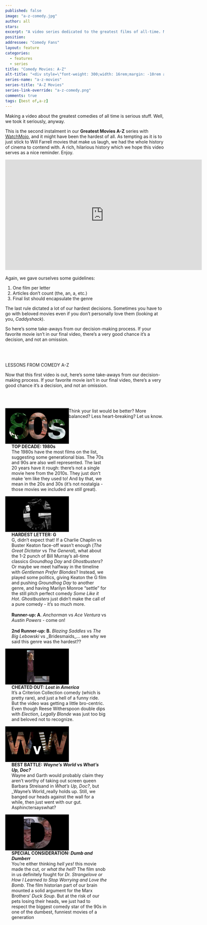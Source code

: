 ```yaml
---
published: false
image: "a-z-comedy.jpg"
author: all
stars: 
excerpt: "A video series dedicated to the greatest films of all-time. Made In partnership with our friends at WatchMojo."
position: 
addressee: "Comedy Fans"
layout: feature
categories: 
  - features
  - series
title: "Comedy Movies: A-Z"
alt-title: "<div style=\"font-weight: 300;width: 16rem;margin: -10rem auto 0 auto;font-family: Helvetica Neue;color: #fff;font-size: 1.5rem;padding-left: 2rem;text-align: center;\">The greatest movies of all time</div>"
series-name: "a-z-movies"
series-title: "A-Z Movies"
series-link-override: "a-z-comedy.png"
comments: true
tags: [best of,a-z]
---
```

Making a video about the greatest comedies of all time is serious stuff. Well, we took it seriously, anyway. 

This is the second instalment in our **Greatest Movies A-Z** series with [WatchMojo](https://www.youtube.com/channel/UCaWd5_7JhbQBe4dknZhsHJg), and it might have been the hardest of all. As tempting as it is to just stick to Will Farrell movies that make us laugh, we had the whole history of cinema to contend with. A rich, hilarious history which we hope this video serves as a nice reminder. Enjoy. 

<div class="video-container"><iframe width="624" height="351" src="https://www.youtube.com/embed/St5PPs8iDQY?ecver=1" frameborder="0" allowfullscreen></iframe></div>

Again, we gave ourselves some guidelines:

1. One film per letter
1. Articles don’t count (the, an, a, etc.)
1. Final list should encapsulate the genre

The last rule dictated a lot of our hardest decisions. Sometimes you have to go with beloved movies even if you don’t personally love them (looking at you, _Caddyshack_). 

So here’s some take-aways from our decision-making process. If your favorite movie isn’t in our final video, there’s a very good chance it’s a decision, and not an omission.

<p class="intro" style="margin-top:4rem">LESSONS FROM COMEDY A-Z</p>

Now that this first video is out, here’s some take-aways from our decision-making process. If your favorite movie isn’t in our final video, there’s a very good chance it’s a decision, and not an omission. 

<div class="clearfix" style="margin-top:4rem;width:100%;">
	<div style="height:100%;float:left;width:40%;">
		<img style="vertical-align: top;display: inline-block;" src="/assets/img/features/inline/a-z-comedy/top-decade.jpg"> 
	</div>
	<p style="margin-top:0;float:left;width:60%;padding-left: 20px;">
		<strong>TOP DECADE: 1980s</strong><br />
		The 1980s have the most films on the list, suggesting some generational bias. The 70s and 90s are also well represented. The last 20 years have it rough: there’s not a single movie here from the 2010s. They just don’t make ‘em like they used to! And by that, we mean in the 20s and 30s (it’s not nostalgia - those movies we included are <em>still</em> great).
	</p>
</div>

<div class="clearfix"  style="margin-top:4rem;width:100%;">
	<div style="height:100%;float:left;width:40%;">
		<img style="vertical-align: top;display: inline-block;" src="/assets/img/features/inline/a-z-comedy/hardest-letter.jpg"> 
	</div>
	<p style="margin-top:0;float:left;width:60%;padding-left: 20px;">
		<strong>HARDEST LETTER: G</strong><br />
		G, didn’t expect that! If a Charlie Chaplin vs Buster Keaton face-off wasn’t enough (<em>The Great Dictator</em> vs <em>The General</em>), what about the 1-2 punch of Bill Murray’s all-time classics <em>Groundhog Day</em> and <em>Ghostbusters</em>? Or maybe we meet halfway in the timeline with <em>Gentlemen Prefer Blondes</em>? Instead, we played some politics, giving Keaton the G film and pushing <em>Groundhog Day</em> to another genre, and having Marilyn Monroe “settle” for the still pitch perfect comedy <em>Some Like it Hot</em>. <em>Ghostbusters</em> just didn’t make the call of a pure comedy - it’s so much more.<br />
		<br />
		<strong>Runner-up: A</strong>. <em>Anchorman</em> vs <em>Ace Ventura</em> vs <em>Austin Powers</em> - come on!<br />
		<br />
		<strong>2nd Runner-up: B.</strong> <em>Blazing Saddles</em> vs <em>The Big Lebowski</em> vs _Bridesmaids_… see why we said this genre was the hardest??</p>
</div>

<div class="clearfix"  style="margin-top:4rem;width:100%;">
	<div style="height:100%;float:left;width:40%;">
		<img style="vertical-align: top;display: inline-block;" src="/assets/img/features/inline/a-z-comedy/cheated-out.jpg"> 
	</div>
	<p style="margin-top:0;float:left;width:60%;padding-left: 20px;">
		<strong>CHEATED OUT: <em>Lost in America</em></strong><br />
		It’s a Criterion Collection comedy (which is pretty rare), and just a hell of a funny ride. But the video was getting a little bro-centric. Even though Reese Witherspoon double dips with <em>Election</em>, <em>Legally Blonde</em> was just too big and beloved not to recognize.
	</p>
</div>

<div class="clearfix" style="margin-top:4rem;width:100%;">
	<div style="height:100%;float:left;width:40%;">
		<img style="vertical-align: top;display: inline-block;" src="/assets/img/features/inline/a-z-comedy/best-battle.jpg"> 
	</div>
	<p style="margin-top:0;float:left;width:60%;padding-left: 20px;">
		<strong>BEST BATTLE: <em>Wayne’s World</em> <strong>vs</strong> <em>What’s Up, Doc?</em></strong><br />
		Wayne and Garth would probably claim they aren’t worthy of taking out screen queen Barbara Streisand in <em>What’s Up, Doc?</em>, but _Wayne’s World_really holds up. Still, we banged our heads against the wall for a while, then just went with our gut. Asphinctersayswhat?
	</p>
</div>

<div class="clearfix"  style="margin:4rem 0;width:100%;">
	<div style="height:100%;float:left;width:40%;">
		<img style="vertical-align: top;display: inline-block;" src="/assets/img/features/inline/a-z-comedy/special-consideration.jpg"> 
	</div>
	<p style="margin-top:0;float:left;width:60%;padding-left: 20px;">
		<strong>SPECIAL CONSIDERATION: <em>Dumb and Dumber</em>r</strong><br />
		You’re either thinking <em>hell yes!</em> this movie made the cut, or <em>what the hell</em>? The film snob in us definitely fought for <em>Dr. Strangelove or How I Learned to Stop Worrying and Love the Bomb</em>. The film historian part of our brain mounted a solid argument for the Marx Brothers’ <em>Duck Soup</em>. But at the risk of our pets losing their heads, we just had to respect the biggest comedy star of the 90s in one of the dumbest, funniest movies of a generation
	</p>
</div>

Think your list would be better? More balanced? Less heart-breaking? Let us know.
